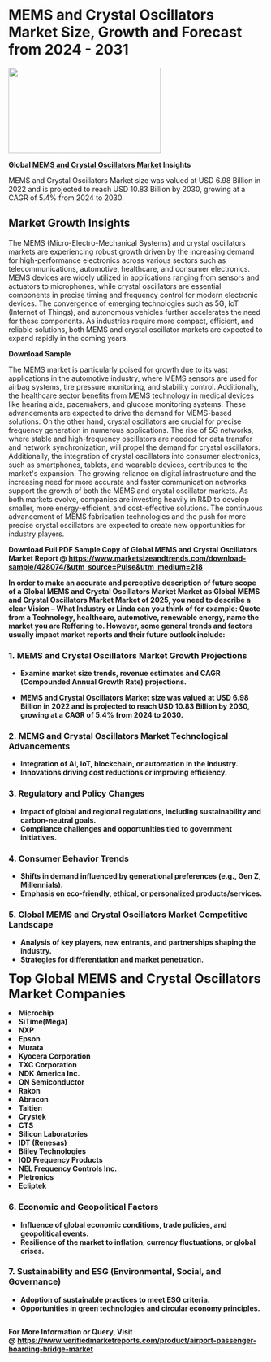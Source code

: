<H1>MEMS and Crystal Oscillators Market Size, Growth and Forecast from 2024 - 2031</H1><img class="aligncenter size-medium wp-image-584254" src="https://thirdeyenews.in/wp-content/uploads/2024/09/Global-Market-Research-300x168.jpeg" alt="" width="300" height="168" /><p><strong>Global&nbsp;<a href="https://www.marketsizeandtrends.com/download-sample/428074/&amp;utm_source=Pulse&amp;utm_medium=218">MEMS and Crystal Oscillators Market</a> Insights</strong></p><p>MEMS and Crystal Oscillators Market size was valued at USD 6.98 Billion in 2022 and is projected to reach USD 10.83 Billion by 2030, growing at a CAGR of 5.4% from 2024 to 2030.</p><p><h2>Market Growth Insights</h2> <p>The MEMS (Micro-Electro-Mechanical Systems) and crystal oscillators markets are experiencing robust growth driven by the increasing demand for high-performance electronics across various sectors such as telecommunications, automotive, healthcare, and consumer electronics. MEMS devices are widely utilized in applications ranging from sensors and actuators to microphones, while crystal oscillators are essential components in precise timing and frequency control for modern electronic devices. The convergence of emerging technologies such as 5G, IoT (Internet of Things), and autonomous vehicles further accelerates the need for these components. As industries require more compact, efficient, and reliable solutions, both MEMS and crystal oscillator markets are expected to expand rapidly in the coming years.</p> <p><strong>Download Sample</strong></p> <p>The MEMS market is particularly poised for growth due to its vast applications in the automotive industry, where MEMS sensors are used for airbag systems, tire pressure monitoring, and stability control. Additionally, the healthcare sector benefits from MEMS technology in medical devices like hearing aids, pacemakers, and glucose monitoring systems. These advancements are expected to drive the demand for MEMS-based solutions. On the other hand, crystal oscillators are crucial for precise frequency generation in numerous applications. The rise of 5G networks, where stable and high-frequency oscillators are needed for data transfer and network synchronization, will propel the demand for crystal oscillators. Additionally, the integration of crystal oscillators into consumer electronics, such as smartphones, tablets, and wearable devices, contributes to the market's expansion. The growing reliance on digital infrastructure and the increasing need for more accurate and faster communication networks support the growth of both the MEMS and crystal oscillator markets. As both markets evolve, companies are investing heavily in R&D to develop smaller, more energy-efficient, and cost-effective solutions. The continuous advancement of MEMS fabrication technologies and the push for more precise crystal oscillators are expected to create new opportunities for industry players.</p> <p><strong></p><p><span class=""><strong>Download Full PDF Sample Copy of Global MEMS and Crystal Oscillators Market Report</strong> @ <a href="https://www.marketsizeandtrends.com/download-sample/428074/&amp;utm_source=Pulse&amp;utm_medium=218" target="_blank">https://www.marketsizeandtrends.com/download-sample/428074/&amp;utm_source=Pulse&amp;utm_medium=218</a></span></p><p>In order to make an accurate and perceptive description of future scope of a Global&nbsp;MEMS and Crystal Oscillators Market Market as Global&nbsp;MEMS and Crystal Oscillators Market Market of 2025, you need to describe a clear Vision &ndash; What Industry or Linda can you think of for example: Quote from a Technology, healthcare, automotive, renewable energy, name the market you are Reffering to. However, some general trends and factors usually impact market reports and their future outlook include:</p><h3>1.&nbsp;<strong>MEMS and Crystal Oscillators Market Growth Projections</strong></h3><ul><li>Examine market size trends, revenue estimates and CAGR (Compounded Annual Growth Rate) projections.</li><li><p>MEMS and Crystal Oscillators Market size was valued at USD 6.98 Billion in 2022 and is projected to reach USD 10.83 Billion by 2030, growing at a CAGR of 5.4% from 2024 to 2030.</p></li></ul><h3>2.&nbsp;<strong>MEMS and Crystal Oscillators Market Technological Advancements</strong></h3><ul><li>Integration of AI, IoT, blockchain, or automation in the industry.</li><li>Innovations driving cost reductions or improving efficiency.</li></ul><h3>3.&nbsp;<strong>Regulatory and Policy Changes</strong></h3><ul><li>Impact of global and regional regulations, including sustainability and carbon-neutral goals.</li><li>Compliance challenges and opportunities tied to government initiatives.</li></ul><h3>4.&nbsp;<strong>Consumer Behavior Trends</strong></h3><ul><li>Shifts in demand influenced by generational preferences (e.g., Gen Z, Millennials).</li><li>Emphasis on eco-friendly, ethical, or personalized products/services.</li></ul><h3>5.&nbsp;<strong>Global MEMS and Crystal Oscillators Market Competitive Landscape</strong></h3><ul><li>Analysis of key players, new entrants, and partnerships shaping the industry.</li><li>Strategies for differentiation and market penetration.</li></ul><p data-pm-slice="1 1 []"><span style="color: inherit; font-family: inherit; font-size: 25px;">Top Global MEMS and Crystal Oscillators Market Companies</span></p><div class="" data-test-id=""><p><li>Microchip</li><li> SiTime(Mega)</li><li> NXP</li><li> Epson</li><li> Murata</li><li> Kyocera Corporation</li><li> TXC Corporation</li><li> NDK America Inc.</li><li> ON Semiconductor</li><li> Rakon</li><li> Abracon</li><li> Taitien</li><li> Crystek</li><li> CTS</li><li> Silicon Laboratories</li><li> IDT (Renesas)</li><li> Bliley Technologies</li><li> IQD Frequency Products</li><li> NEL Frequency Controls Inc.</li><li> Pletronics</li><li> Ecliptek</li></p></div><h3>6.&nbsp;<strong>Economic and Geopolitical Factors</strong></h3><ul><li>Influence of global economic conditions, trade policies, and geopolitical events.</li><li>Resilience of the market to inflation, currency fluctuations, or global crises.</li></ul><h3>7.&nbsp;<strong>Sustainability and ESG (Environmental, Social, and Governance)</strong></h3><ul><li>Adoption of sustainable practices to meet ESG criteria.</li><li>Opportunities in green technologies and circular economy principles.</li></ul><h2><strong style="font-size: 14px;">For More Information or Query, Visit @&nbsp;</strong><a style="background-color: #ffffff; font-size: 14px;" href="https://www.marketsizeandtrends.com/report/mems-and-crystal-oscillators-market/" target="_blank">https://www.verifiedmarketreports.com/product/airport-passenger-boarding-bridge-market</a></h2>
